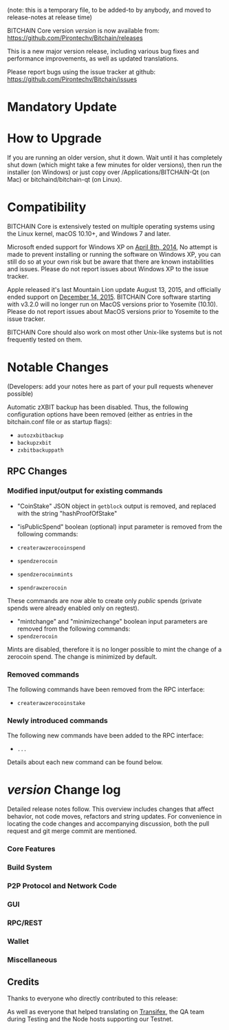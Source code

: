 (note: this is a temporary file, to be added-to by anybody, and moved to release-notes at release time)

BITCHAIN Core version *version* is now available from:  <https://github.com/Pirontechv/Bitchain/releases>

This is a new major version release, including various bug fixes and performance improvements, as well as updated translations.

Please report bugs using the issue tracker at github: <https://github.com/Pirontechv/Bitchain/issues>


Mandatory Update
==============


How to Upgrade
==============

If you are running an older version, shut it down. Wait until it has completely shut down (which might take a few minutes for older versions), then run the installer (on Windows) or just copy over /Applications/BITCHAIN-Qt (on Mac) or bitchaind/bitchain-qt (on Linux).


Compatibility
==============

BITCHAIN Core is extensively tested on multiple operating systems using the Linux kernel, macOS 10.10+, and Windows 7 and later.

Microsoft ended support for Windows XP on [April 8th, 2014](https://www.microsoft.com/en-us/WindowsForBusiness/end-of-xp-support), No attempt is made to prevent installing or running the software on Windows XP, you can still do so at your own risk but be aware that there are known instabilities and issues. Please do not report issues about Windows XP to the issue tracker.

Apple released it's last Mountain Lion update August 13, 2015, and officially ended support on [December 14, 2015](http://news.fnal.gov/2015/10/mac-os-x-mountain-lion-10-8-end-of-life-december-14/). BITCHAIN Core software starting with v3.2.0 will no longer run on MacOS versions prior to Yosemite (10.10). Please do not report issues about MacOS versions prior to Yosemite to the issue tracker.

BITCHAIN Core should also work on most other Unix-like systems but is not frequently tested on them.


Notable Changes
==============

(Developers: add your notes here as part of your pull requests whenever possible)

Automatic zXBIT backup has been disabled. Thus, the following configuration options have been removed  (either as entries in the bitchain.conf file or as startup flags):
- `autozxbitbackup`
- `backupzxbit`
- `zxbitbackuppath`



RPC Changes
--------------

### Modified input/output for existing commands

- "CoinStake" JSON object in `getblock` output is removed, and replaced with the string "hashProofOfStake"

- "isPublicSpend" boolean (optional) input parameter is removed from the following commands:
 - `createrawzerocoinspend`
 - `spendzerocoin`
 - `spendzerocoinmints`
 - `spendrawzerocoin`

 These commands are now able to create only *public* spends (private spends were already enabled only on regtest).

- "mintchange" and "minimizechange" boolean input parameters are removed from the following commands:
 - `spendzerocoin`

 Mints are disabled, therefore it is no longer possible to mint the change of a zerocoin spend. The change is minimized by default.

### Removed commands

The following commands have been removed from the RPC interface:
- `createrawzerocoinstake`


### Newly introduced commands

The following new commands have been added to the RPC interface:
- `...`

Details about each new command can be found below.


*version* Change log
==============

Detailed release notes follow. This overview includes changes that affect behavior, not code moves, refactors and string updates. For convenience in locating the code changes and accompanying discussion, both the pull request and git merge commit are mentioned.

### Core Features

### Build System

### P2P Protocol and Network Code

### GUI

### RPC/REST

### Wallet

### Miscellaneous

## Credits

Thanks to everyone who directly contributed to this release:


As well as everyone that helped translating on [Transifex](https://www.transifex.com/projects/p/bitchain-project-translations/), the QA team during Testing and the Node hosts supporting our Testnet.
